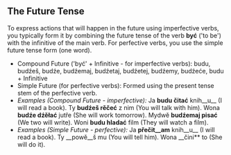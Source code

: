 ## The Future Tense

To express actions that will happen in the future using imperfective verbs, you typically form it by combining the future tense of the verb __być__ ('to be') with the infinitive of the main verb. For perfective verbs, you use the simple future tense form (one word).

*   Compound Future ('być' + Infinitive - for imperfective verbs): budu, budźeš, budźe, budźemaj, budźetaj, budźetej, budźemy, budźeće, budu + Infinitive
*   Simple Future (for perfective verbs): Formed using the present tense stem of the perfective verb.
*   _Examples (Compound Future - imperfective):_ Ja __budu čitać__ knih__u__ (I will read a book). Ty __budźeš rěčeć__ z nim (You will talk with him). Wona __budźe dźěłać__ jutře (She will work tomorrow). Mydwě __budźemaj pisać__ (We two will write). Woni __budu hladać__ film (They will watch a film).
*   _Examples (Simple Future - perfective):_ Ja __přečit__am__ knih__u__ (I will read a book). Ty __powě__š mu (You will tell him). Wona __čini\*\* to (She will do it).